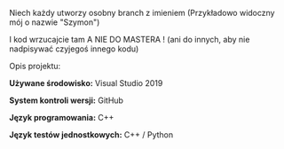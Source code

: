 
Niech każdy utworzy osobny branch z imieniem (Przykładowo widoczny mój o nazwie "Szymon") 

I kod wrzucajcie tam A NIE DO MASTERA ! (ani do innych, aby nie nadpisywać czyjegoś innego kodu)

Opis projektu:

**Używane środowisko:** Visual Studio 2019

**System kontroli wersji:** GitHub

**Język programowania:** C++

**Język testów jednostkowych:** C++ / Python



